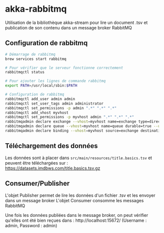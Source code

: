 # akka-rabbitmq
Utilisation de la bibliothèque akka-stream pour lire un document .tsv et publication de son contenu dans un message broker RabbitMQ


## Configuration de rabbitmq
```sh
# Démarrage de rabbitmq
brew services start rabbitmq

# Pour vérifier que le serveur fonctionne correctement
rabbitmqctl status

# Pour ajouter les lignes de commande rabbitmq 
export PATH=/usr/local/sbin:$PATH

# Configuration de rabbitmq
rabbitmqctl add_user admin admin
rabbitmqctl set_user_tags admin administrator
rabbitmqctl set_permissions -p admin ".*" ".*" ".*"
rabbitmqctl add_vhost myvhost
rabbitmqctl set_permissions -p myvhost admin ".*" ".*" ".*"
rabbitmqadmin declare exchange --vhost=myvhost name=exchange type=direct --user=admin --password=admin
rabbitmqadmin declare queue --vhost=myvhost name=queue durable=true --user=admin --password=admin
rabbitmqadmin declare binding --vhost=myvhost source=exchange destination=queue destination_type=queue routing_key="foobar" --user=admin --password=admin

```

## Téléchargement des données
Les données sont à placer dans `src/main/resources/title.basics.tsv` et peuvent être téléchargées sur : https://datasets.imdbws.com/title.basics.tsv.gz

## Consumer/Publisher

L'objet Publisher permet de lire les données d'un fichier .tsv et les envoyer dans un message broker 
L'objet Consumer consomme les messages RabbitMQ

Une fois les données publiées dans le message broker, on peut vérifier qu'elles ont été bien reçues dans : http://localhost:15672/ (Username : admin, Password : admin)